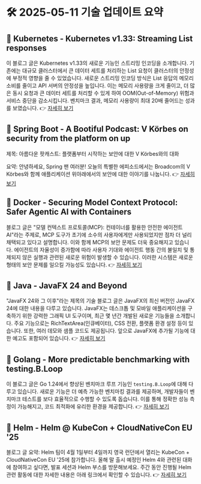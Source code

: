 # 🛠️ 2025-05-11 기술 업데이트 요약

## 🔹 Kubernetes - Kubernetes v1.33: Streaming List responses
이 블로그 글은 Kubernetes v1.33의 새로운 기능인 스트리밍 인코딩을 소개합니다. 기존에는 대규모 클러스터에서 큰 데이터 세트를 처리하는 List 요청이 클러스터의 안정성에 부정적 영향을 줄 수 있었습니다. 새로운 스트리밍 인코딩 방식은 List 응답의 메모리 소비를 줄이고 API 서버의 안정성을 높입니다. 이는 메모리 사용량을 크게 줄이고, 더 많은 동시 요청과 큰 데이터 세트를 처리할 수 있게 하여 OOM(Out-of-Memory) 위험과 서비스 중단을 감소시킵니다. 벤치마크 결과, 메모리 사용량이 최대 20배 줄어드는 성과를 보였습니다.
👉 [자세히 보기](https://kubernetes.io/blog/2025/05/09/kubernetes-v1-33-streaming-list-responses/)

## 🔹 Spring Boot - A Bootiful Podcast: V Körbes on security from the platform on up
제목: 아름다운 팟캐스트: 플랫폼부터 시작하는 보안에 대한 V Körbes와의 대화

요약: 안녕하세요, Spring 팬 여러분! 오늘의 특별한 에피소드에서는 Broadcom의 V Körbes와 함께 애플리케이션 위아래에서의 보안에 대한 이야기를 나눕니다.
👉 [자세히 보기](https://spring.io/blog/2025/05/08/a-bootiful-podcast-v-korbes)

## 🔹 Docker - Securing Model Context Protocol: Safer Agentic AI with Containers
블로그 글은 "모델 컨텍스트 프로토콜(MCP): 컨테이너를 활용한 안전한 에이전트 AI"라는 주제로, MCP 도구가 초기에 소수의 사용자에게만 사용되었지만 점차 더 널리 채택되고 있다고 설명합니다. 이와 함께 MCP의 보안 문제도 더욱 중요해지고 있습니다. 에이전트의 자율성이 증가함에 따라 사용자 기대와 에이전트 행동 간의 불일치 및 통제되지 않은 실행과 관련된 새로운 위험이 발생할 수 있습니다. 이러한 시스템은 새로운 형태의 보안 문제를 일으킬 가능성도 있습니다.
👉 [자세히 보기](https://www.docker.com/blog/whats-next-for-mcp-security/)

## 🔹 Java - JavaFX 24 and Beyond
"JavaFX 24와 그 이후"라는 제목의 기술 블로그 글은 JavaFX의 최신 버전인 JavaFX 24에 대한 내용을 다루고 있습니다. JavaFX는 데스크톱 및 모바일 애플리케이션을 구축하기 위한 강력한 그래픽 UI 도구이며, 최근 몇 년간 개발된 새로운 기능들을 소개합니다. 주요 기능으로는 RichTextArea(인큐베이터), CSS 전환, 플랫폼 환경 설정 등이 있습니다. 또한, 여러 데모와 샘플 코드도 제공됩니다. 앞으로 JavaFX에 추가될 기능에 대한 예고도 포함되어 있습니다.
👉 [자세히 보기](https://inside.java/2025/05/10/javaone-javafx/)

## 🔹 Golang - More predictable benchmarking with testing.B.Loop
이 블로그 글은 Go 1.24에서 향상된 벤치마크 루프 기능인 `testing.B.Loop`에 대해 다루고 있습니다. 새로운 기능은 더 예측 가능한 벤치마킹 결과를 제공하며, 개발자들이 벤치마크 테스트를 보다 효율적으로 수행할 수 있도록 돕습니다. 이를 통해 정확한 성능 측정이 가능해지고, 코드 최적화에 유리한 환경을 제공합니다.
👉 [자세히 보기](https://go.dev/blog/testing-b-loop)

## 🔹 Helm - Helm @ KubeCon + CloudNativeCon EU '25
블로그 글 요약: Helm 팀이 4월 1일부터 4일까지 영국 런던에서 열리는 KubeCon + CloudNativeCon EU '25에 참가합니다. 올해 말 출시 예정인 Helm 4와 관련된 대화에 참여하고 싶다면, 발표 세션과 Helm 부스를 방문해보세요. 주간 동안 진행될 Helm 관련 활동에 대한 자세한 내용은 아래 링크에서 확인할 수 있습니다.
👉 [자세히 보기](https://helm.sh/blog/helm-at-kubecon-eu-25/)

